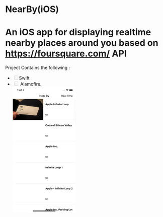 # NearBy(iOS) 
# An iOS app for displaying realtime nearby places around you based on <href>https://foursquare.com/</href> API
 <p>Project Contains the following :</p> 
 <ul class="contains-task-list">
 <li class="task-list-item"><input type="checkbox" id="" disabled="" class="task-list-item-checkbox">Swift </li>
 <li class="task-list-item"><input type="checkbox" id="" disabled="" class="task-list-item-checkbox"> Alamofire.</li>
 
 <img src="https://github.com/abualgait/NearByApp/blob/master/places%20nearby.png" width="200" height="400" >
 
